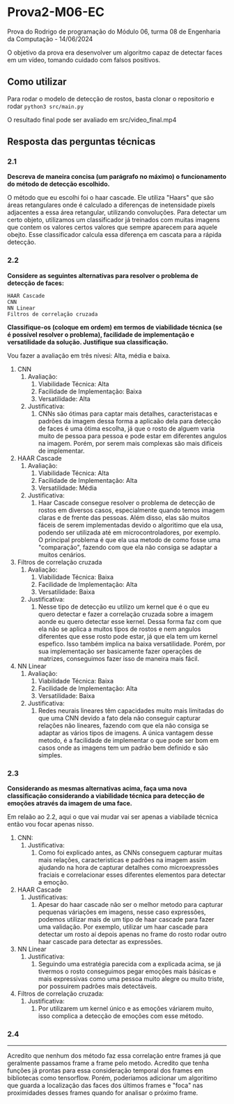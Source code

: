 # Prova2-M06-EC

Prova do Rodrigo de programação do Módulo 06, turma 08 de Engenharia da Computação - 14/06/2024

O objetivo da prova era desenvolver um algoritmo capaz de detectar faces em um vídeo, tomando cuidado com falsos positivos.

## Como utilizar

Para rodar o modelo de detecção de rostos, basta clonar o repositorio e rodar `python3 src/main.py`

O resultado final pode ser avaliado em src/video_final.mp4


## Resposta das perguntas técnicas

### 2.1

**Descreva de maneira concisa (um parágrafo no máximo) o funcionamento do método de detecção escolhido.**

O método que eu escolhi foi o haar cascade. Ele utiliza "Haars" que são  áreas retangulares onde é calculado a diferenças de inetensidade pixels adjacentes a essa área retangular, utilizando convoluções. Para detectar um certo objeto, utilizamos um classificador já treinados com muitas imagens que contem os valores certos valores que sempre aparecem para aquele obejto. Esse classificador calcula essa diferença em cascata para a rápida detecção.

### 2.2

**Considere as seguintes alternativas para resolver o problema de detecção de faces:**

    HAAR Cascade
    CNN
    NN Linear
    Filtros de correlação cruzada

**Classifique-os (coloque em ordem) em termos de viabilidade técnica (se é possível resolver o problema), facilidade de implementação e versatilidade da solução. Justifique sua classificação.**

Vou fazer a avaliação em três nívesi: Alta, média e baixa.

1. CNN 
   1. Avaliação: 
      1. Viabilidade Técnica: Alta
      2. Facilidade de Implementação: Baixa
      3. Versatilidade: Alta
   2. Justificativa:
      1. CNNs são ótimas para captar mais detalhes, caracteristacas e padrões da imagem dessa forma a aplicaão dela para detecção de faces é uma ótima escolha, já que o rosto de alguem varia muito de pessoa para pessoa e pode estar em diferentes angulos na imagem. Porém, por serem mais complexas são mais difíceis de implementar.
2. HAAR Cascade
   1. Avaliação: 
      1. Viabilidade Técnica: Alta
      2. Facilidade de Implementação: Alta
      3. Versatilidade: Média
   2. Justificativa:
      1. Haar Cascade consegue resolver o problema de detecção de rostos em diversos casos, especialmente quando temos imagem claras e de frente das pessoas. Além disso, elas são muitos fáceis de serem implementadas devido o algoritimo que ela usa, podendo ser utilizada até em microcontroladores, por exemplo. O principal problema é que ela usa metodo de como fosse uma "comparação", fazendo com que ela não consiga se adaptar a muitos cenários.
3. Filtros de correlação cruzada
   1. Avaliação: 
      1. Viabilidade Técnica: Baixa
      2. Facilidade de Implementação: Alta
      3. Versatilidade: Baixa
   2. Justificativa:
      1. Nesse tipo de detecção eu utilizo um kernel que é o que eu quero detectar e fazer a correlação cruzada sobre a imagem aonde eu quero detectar esse kernel. Dessa forma faz com que ela não se aplica a muitos tipos de rostos e nem angulos diferentes que esse rosto pode estar, já que ela tem um kernel espefico. Isso também implica na baixa versatilidade. Porém, por sua implementação ser basicamente fazer operações de matrizes, conseguimos fazer isso de maneira mais fácil.
4. NN Linear
   1. Avaliação: 
      1. Viabilidade Técnica: Baixa
      2. Facilidade de Implementação: Alta
      3. Versatilidade: Baixa
   2. Justificativa:
      1. Redes neurais lineares têm capacidades muito mais limitadas do que uma CNN devido a fato dela não conseguir capturar relações não lineares, fazendo com que ela não consiga se adaptar as vários tipos de imagens. A única vantagem desse metodo, é a facilidade de implementar o que pode ser bom em casos onde as imagens tem um padrão bem definido e são simples.

### 2.3

**Considerando as mesmas alternativas acima, faça uma nova classificação considerando a viabilidade técnica para detecção de emoções através da imagem de uma face.**

Em relaão ao 2.2, aqui o que vai mudar vai ser apenas a viabilade técnica então vou focar apenas nisso.

1. CNN:
   1. Justificativa:
      1. Como foi explicado antes, as CNNs conseguem capturar muitas mais relações, caracteristicas e padrões na imagem assim ajudando na hora de capturar detalhes como microexpressões fraciais e correlacionar esses diferentes elementos para detectar a emoção.
2. HAAR Cascade
   1. Justificativas:
      1. Apesar do haar cascade não ser o melhor metodo para capturar pequenas váriações em imagens, nesse caso expressões, podemos utilizar mais de um tipo de haar cascade para fazer uma validação. Por exemplo, utilizar um haar cascade para detectar um rosto aí depois apenas no frame do rosto rodar outro haar cascade para detectar as expressões.
3. NN Linear
   1. Justificativa:
      1. Seguindo uma estratégia parecida com a explicada acima, se já tivermos o rosto conseguimos pegar emoções mais básicas e mais expressivas como uma pessoa muito alegre ou muito triste, por possuirem padrões mais detectáveis.
4. Filtros de correlação cruzada:
   1. Justificativa:
      1. Por utilizarem um kernel único e as emoções váriarem muito, isso complica a detecção de emoções com esse método.

### 2.4

**  **

Acredito que nenhum dos método faz essa correlação entre frames já que geralmente passamos frame a frame pelo metodo. Acredito que tenha funções já prontas para essa consideração temporal dos frames em bibliotecas como tensorflow. Porém, poderiamos adicionar um algoritimo que guarda a localização das faces dos últimos frames e "foca" nas proximidades desses frames quando for analisar o próximo frame.